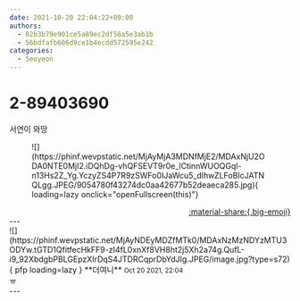 ```yaml
---
date: 2021-10-20 22:04:22+09:00
authors:
  - 02b3b79e901ce5a89ec2df56a5e3ab1b
  - 56bdfafb606d9ce1b4ecdd572595e242
categories:
  - Seoyeon
---
```


# 2-89403690

<div class="post-container" markdown="1">
<div class="content-container md-sidebar__scrollwrap" markdown="1">

서연이 와땅
<figure markdown="1">
![](https://phinf.wevpstatic.net/MjAyMjA3MDNfMjE2/MDAxNjU2ODA0NTE0MjI2.iDQhDg-vhQFSEVT9r0e_lCtinnWUOQGql-n13Hs2Z_Yg.YczyZS4P7R9zSWFo0IJaWcu5_dIhwZLFoBIcJATNQLgg.JPEG/9054780f43274dc0aa42677b52deaeca285.jpg){ loading=lazy onclick="openFullscreen(this)"}
</figure>


</div>
</div>

<div style="text-align: right;" markdown="1">
<a href="https://weverse.io/fromis9/fanpost/2-89403690" style="text-align: right;">:material-share:{.big-emoji}</a>
</div>
---

<div class="comments-container md-sidebar__scrollwrap" markdown="1">
<div class="comment" markdown="1">
<div class='id-container' markdown="1">
![](https://phinf.wevpstatic.net/MjAyNDEyMDZfMTk0/MDAxNzMzNDYzMTU3ODYw.tGTD1QfitfecHkFF9-zI4fL0xnXf8VH8ht2j5Xh2a74g.QufL-i9_92XbdgbPBLGEpzXIrDqS4JTDRCqprDbYdJIg.JPEG/image.jpg?type=s72){ pfp loading=lazy }
**<span class="artist">더여니</span>** <small>Oct 20 2021, 22:04</small><br>
</div>
<div class='comment-body' markdown="1">
ㅠ
</div>
</div>
</div>
---

